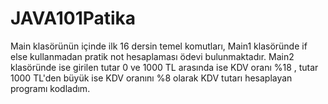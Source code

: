 # JAVA101Patika
Main klasörünün içinde ilk 16 dersin temel komutları,
Main1 klasöründe  if else kullanmadan pratik not hesaplaması ödevi bulunmaktadır.
Main2 klasöründe ise girilen tutar 0 ve 1000 TL arasında ise KDV oranı %18 , tutar 1000 TL'den büyük ise KDV oranını %8 olarak KDV tutarı hesaplayan programı kodladım.
